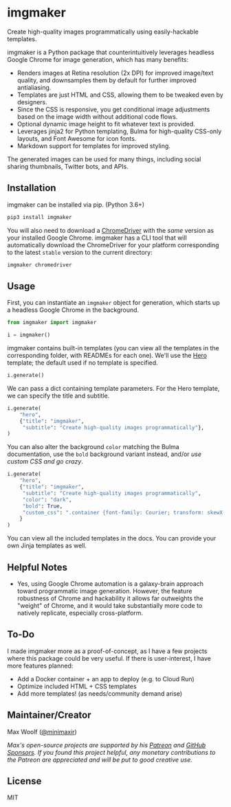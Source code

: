 # imgmaker

Create high-quality images programmatically using easily-hackable templates.

imgmaker is a Python package that counterintuitively leverages headless Google Chrome for image generation, which has many benefits:

- Renders images at Retina resolution (2x DPI) for improved image/text quality, and downsamples them by default for further improved antialiasing.
- Templates are just HTML and CSS, allowing them to be tweaked even by designers.
- Since the CSS is responsive, you get conditional image adjustments based on the image width without additional code flows.
- Optional dynamic image height to fit whatever text is provided.
- Leverages jinja2 for Python templating, Bulma for high-quality CSS-only layouts, and Font Awesome for icon fonts.
- Markdown support for templates for improved styling.

The generated images can be used for many things, including social sharing thumbnails, Twitter bots, and APIs.

## Installation

imgmaker can be installed via pip. (Python 3.6+)

```sh
pip3 install imgmaker
```

You will also need to download a [ChromeDriver](<[chromedriver](https://chromedriver.chromium.org)>) with the _same_ version as your installed Google Chrome. imgmaker has a CLI tool that will automatically download the ChromeDriver for your platform corresponding to the latest `stable` version to the current directory:

```sh
imgmaker chromedriver
```

## Usage

First, you can instantiate an `imgmaker` object for generation, which starts up a headless Google Chrome in the background.

```python
from imgmaker import imgmaker

i = imgmaker()
```

imgmaker contains built-in templates (you can view all the templates in the corresponding folder, with READMEs for each one). We'll use the [Hero](imgmaker/templates/hero) template; the default used if no template is specified.

```python
i.generate()
```

We can pass a dict containing template parameters. For the Hero template, we can specify the title and subtitle.

```python
i.generate(
    "hero",
    {"title": "imgmaker",
     "subtitle": "Create high-quality images programmatically"},
)
```

You can also alter the background `color` matching the Bulma documentation, use the `bold` background variant instead, and/or _use custom CSS and go crazy_.

```python
i.generate(
    "hero",
    {"title": "imgmaker",
     "subtitle": "Create high-quality images programmatically",
     "color": "dark",
     "bold": True,
     "custom_css": ".container {font-family: Courier; transform: skewX(10deg);}"
    }
)
```

You can view all the included templates in the docs. You can provide your own Jinja templates as well.

## Helpful Notes

- Yes, using Google Chrome automation is a galaxy-brain approach toward programmatic image generation. However, the feature robustness of Chrome and hackability it allows far outweights the "weight" of Chrome, and it would take substantially more code to natively replicate, especially cross-platform.

## To-Do

I made imgmaker more as a proof-of-concept, as I have a few projects where this package could be very useful. If there is user-interest, I have more features planned:

- Add a Docker container + an app to deploy (e.g. to Cloud Run)
- Optimize included HTML + CSS templates
- Add more templates! (as needs/community demand arise)

## Maintainer/Creator

Max Woolf ([@minimaxir](https://minimaxir.com))

_Max's open-source projects are supported by his [Patreon](https://www.patreon.com/minimaxir) and [GitHub Sponsors](https://github.com/sponsors/minimaxir). If you found this project helpful, any monetary contributions to the Patreon are appreciated and will be put to good creative use._

## License

MIT
